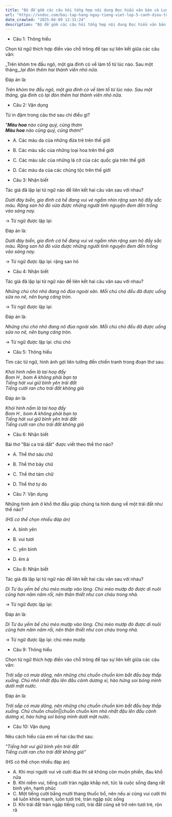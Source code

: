 ```yaml
---
title: "Bộ đề gồm các câu hỏi tổng hợp nội dung Đọc hiểu văn bản và Luyện từ và câu được học ở Tuần 28 trong chương trình Tiếng Việt lớp 5 Tập 2 Cánh Diều"
url: "https://vndoc.com/bai-tap-hang-ngay-tieng-viet-lop-5-canh-dieu-tuan-28-thu-4-337955"
date_crawled: "2025-04-09 12:31:24"
description: "Bộ đề gồm các câu hỏi tổng hợp nội dung Đọc hiểu văn bản và Luyện từ và câu được học ở Tuần 28 trong chương trình Tiếng Việt lớp 5 Tập 2 Cánh Diều"
---
```


* Câu 1:  Thông hiểu

Chọn từ ngữ thích hợp điền vào chỗ trông để tạo sự liên kết giữa các câu văn:

_Trên khóm tre đầu ngõ, một gia đình cò về làm tổ từ lúc nào. Sau một tháng,__lại đón thêm hai thành viên nhỏ nữa._

Đáp án là:

_Trên khóm tre đầu ngõ, một gia đình cò về làm tổ từ lúc nào. Sau một tháng,_ gia đình cò _lại đón thêm hai thành viên nhỏ nữa._

* Câu 2:  Vận dụng

Từ in đậm trong câu thơ sau chỉ điều gì?

_"**Màu hoa** nào cũng quý, cũng thơm_  
 _**Màu hoa** nào cũng quý, cũng thơm!"_

  * A. Các màu da của những đứa trẻ trên thế giới 
  * B. Các màu sắc của những loại hoa trên thế giới 
  * C. Các màu sắc của những lá cờ của các quốc gia trên thế giới 
  * D. Các màu da của các chủng tộc trên thế giới 



* Câu 3:  Nhận biết

Tác giả đã lặp lại từ ngữ nào để liên kết hai câu văn sau với nhau?

_Dưới đáy biển, gia đình cá hề đang vui vẻ ngắm nhìn rặng san hô đầy sắc màu. Rặng san hô đó vừa được những người tình nguyện đem đến trồng vào sáng nay._

→ Từ ngữ được lặp lại: 

Đáp án là:

_Dưới đáy biển, gia đình cá hề đang vui vẻ ngắm nhìn rặng san hô đầy sắc màu. Rặng san hô đó vừa được những người tình nguyện đem đến trồng vào sáng nay._

→ Từ ngữ được lặp lại: rặng san hô

* Câu 4:  Nhận biết

Tác giả đã lặp lại từ ngữ nào để liên kết hai câu văn sau với nhau?

_Những chú chó nhỏ đang nô đùa ngoài sân. Mỗi chú chó đều đã được uống sữa no nê, nên bụng căng tròn._

→ Từ ngữ được lặp lại: 

Đáp án là:

_Những chú chó nhỏ đang nô đùa ngoài sân. Mỗi chú chó đều đã được uống sữa no nê, nên bụng căng tròn._

→ Từ ngữ được lặp lại: chú chó

* Câu 5:  Thông hiểu

Tìm các từ ngữ, hình ảnh gợi liên tưởng đến chiến tranh trong đoạn thơ sau:

_Khói hình nấm là tai hoạ đấy_  
 _Bom H , bom A không phải bạn ta_  
 _Tiếng hát vui giữ bình yên trái đất_  
 _Tiếng cười ran cho trái đất không già_

Đáp án là:

_Khói hình nấm là tai hoạ đấy_  
 _Bom H , bom A không phải bạn ta_  
 _Tiếng hát vui giữ bình yên trái đất_  
 _Tiếng cười ran cho trái đất không già_

* Câu 6:  Nhận biết

Bài thơ "Bài ca trái đất" được viết theo thể thơ nào?

  * A. Thể thơ sáu chữ 
  * B. Thể thơ bảy chữ 
  * C. Thể thơ tám chữ 
  * D. Thể thơ tự do 



* Câu 7:  Vận dụng

Những hình ảnh ở khổ thơ đầu giúp chúng ta hình dung về một trái đất như thế nào?

_(HS có thể chọn nhiều đáp án)_

  * A. bình yên 
  * B. vui tươi 
  * C. yên bình 
  * D. êm ả 



* Câu 8:  Nhận biết

Tác giả đã lặp lại từ ngữ nào để liên kết hai câu văn sau với nhau?

_Dì Tư âu yếm bế chú mèo mướp vào lòng. Chú mèo mướp đó được dì nuôi cũng hơn năm năm rồi, nên thân thiết như con cháu trong nhà._

→ Từ ngữ được lặp lại: 

Đáp án là:

_Dì Tư âu yếm bế chú mèo mướp vào lòng. Chú mèo mướp đó được dì nuôi cũng hơn năm năm rồi, nên thân thiết như con cháu trong nhà._

→ Từ ngữ được lặp lại: chú mèo mướp

* Câu 9:  Thông hiểu

Chọn từ ngữ thích hợp điền vào chỗ trông để tạo sự liên kết giữa các câu văn:

_Trời sắp có mưa dông, nên những chú chuồn chuồn kim bắt đầu bay thấp xuống. Chú_ _nhỏ nhất đậu lên đầu cành dương xỉ, hào hứng soi bóng mình dưới mặt nước._

Đáp án là:

_Trời sắp có mưa dông, nên những chú chuồn chuồn kim bắt đầu bay thấp xuống. Chú_ chuồn chuồn||chuồn chuồn kim _nhỏ nhất đậu lên đầu cành dương xỉ, hào hứng soi bóng mình dưới mặt nước._

* Câu 10:  Vận dụng

Nêu cách hiểu của em về hai câu thơ sau:

_"Tiếng hát vui giữ bình yên trái đất_  
 _Tiếng cười ran cho trái đất không già"_

(HS có thể chọn nhiều đáp án)

  * A. Khi mọi người vui vẻ cười đùa thì sẽ không còn muộn phiền, đau khổ nữa 
  * B. Khi niềm vui, tiếng cười tràn ngập khắp nơi, tức là cuộc sống đang rất bình yên, hạnh phúc 
  * C. Một tiếng cười bằng mười thang thuốc bổ, nên nếu ai cũng vui cười thì sẽ luôn khỏe mạnh, luôn tươi trẻ, tràn ngập sức sống 
  * D. Khi trái đất tràn ngập tiếng cười, trái đất cũng sẽ trở nên tươi trẻ, rộn rã 


